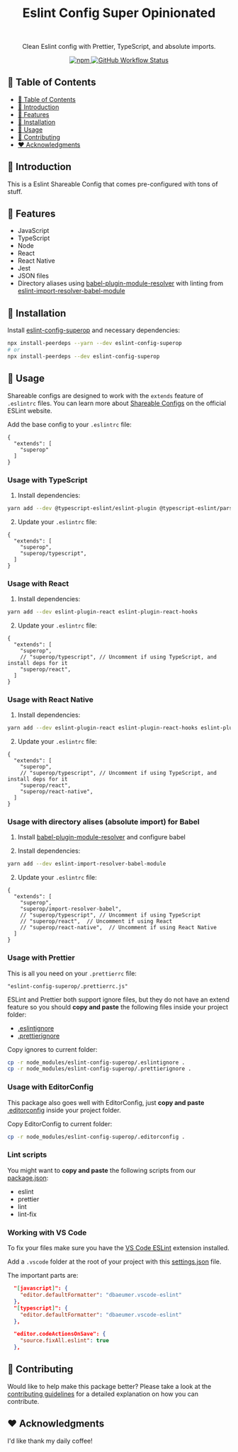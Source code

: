 <h1 align="center">Eslint Config Super Opinionated</h1><br>

<p align="center">
  Clean Eslint config with Prettier, TypeScript, and absolute imports.
</p>

<p align="center">
  <a href="https://www.npmjs.com/package/eslint-config-superop">
    <img alt="npm" src="https://img.shields.io/npm/v/eslint-config-superop?style=flat-square">
  </a>
  <a href="https://github.com/DiogoAbu/eslint-config-superop/actions">
    <img alt="GitHub Workflow Status" src="https://img.shields.io/github/workflow/status/DiogoAbu/eslint-config-superop/Generate%20Release%20and%20Publish%20to%20NPM?label=Generate%20Release%20and%20Publish%20to%20NPM&style=flat-square">
  </a>
</p>

<!-- [BEGIN] Don't edit this section, instead run Markdown AIO: Update Table of Contents -->
## 🚩 Table of Contents

- [🚩 Table of Contents](#-table-of-contents)
- [🚀 Introduction](#-introduction)
- [🎨 Features](#-features)
- [🔧 Installation](#-installation)
- [📖 Usage](#-usage)
- [💬 Contributing](#-contributing)
- [❤️ Acknowledgments](#️-acknowledgments)
<!-- [END] Don't edit this section, instead run Markdown AIO: Update Table of Contents -->

## 🚀 Introduction

This is a Eslint Shareable Config that comes pre-configured with tons of stuff.

## 🎨 Features

- JavaScript
- TypeScript
- Node
- React
- React Native
- Jest
- JSON files
- Directory aliases using [babel-plugin-module-resolver](https://github.com/tleunen/babel-plugin-module-resolver) with linting from [eslint-import-resolver-babel-module](https://github.com/tleunen/eslint-import-resolver-babel-module)

## 🔧 Installation

Install [eslint-config-superop](https://github.com/DiogoAbu/eslint-config-superop) and necessary dependencies:

```sh
npx install-peerdeps --yarn --dev eslint-config-superop
# or
npx install-peerdeps --dev eslint-config-superop
```

## 📖 Usage

Shareable configs are designed to work with the `extends` feature of `.eslintrc` files. You can learn more about [Shareable Configs](http://eslint.org/docs/developer-guide/shareable-configs) on the official ESLint website.

Add the base config to your `.eslintrc` file:
```jsonc
{
  "extends": [
    "superop"
  ]
}
```

### Usage with TypeScript

1. Install dependencies:

```sh
yarn add --dev @typescript-eslint/eslint-plugin @typescript-eslint/parser eslint-import-resolver-typescript
```

2. Update your `.eslintrc` file:

```jsonc
{
  "extends": [
    "superop",
    "superop/typescript",
  ]
}
```

### Usage with React

1. Install dependencies:

```sh
yarn add --dev eslint-plugin-react eslint-plugin-react-hooks
```

2. Update your `.eslintrc` file:

```jsonc
{
  "extends": [
    "superop",
    // "superop/typescript", // Uncomment if using TypeScript, and install deps for it
    "superop/react",
  ]
}
```

### Usage with React Native

1. Install dependencies:

```sh
yarn add --dev eslint-plugin-react eslint-plugin-react-hooks eslint-plugin-react-native
```

2. Update your `.eslintrc` file:

```jsonc
{
  "extends": [
    "superop",
    // "superop/typescript", // Uncomment if using TypeScript, and install deps for it
    "superop/react",
    "superop/react-native",
  ]
}
```

### Usage with directory alises (absolute import) for Babel

1. Install [babel-plugin-module-resolver](https://github.com/tleunen/babel-plugin-module-resolver) and configure babel

2. Install dependencies:

```sh
yarn add --dev eslint-import-resolver-babel-module
```

2. Update your `.eslintrc` file:

```jsonc
{
  "extends": [
    "superop",
    "superop/import-resolver-babel",
    // "superop/typescript", // Uncomment if using TypeScript
    // "superop/react",  // Uncomment if using React
    // "superop/react-native",  // Uncomment if using React Native
  ]
}
```

### Usage with Prettier

This is all you need on your `.prettierrc` file:

```
"eslint-config-superop/.prettierrc.js"
```

ESLint and Prettier both support ignore files, but they do not have an extend feature so you should **copy and paste** the following files inside your project folder:
- [.eslintignore](.eslintignore)
- [.prettierignore](.prettierignore)

Copy ignores to current folder:
```sh
cp -r node_modules/eslint-config-superop/.eslintignore .
cp -r node_modules/eslint-config-superop/.prettierignore .
```

### Usage with EditorConfig

This package also goes well with EditorConfig, just **copy and paste** [.editorconfig](.editorconfig) inside your project folder.

Copy EditorConfig to current folder:
```sh
cp -r node_modules/eslint-config-superop/.editorconfig .
```

### Lint scripts

You might want to **copy and paste** the following scripts from our [package.json](package.json):
- eslint
- prettier
- lint
- lint-fix

### Working with VS Code

To fix your files make sure you have the [VS Code ESLint](https://github.com/Microsoft/vscode-eslint) extension installed.

Add a `.vscode` folder at the root of your project with this [settings.json](.vscode/settings.json) file.

The important parts are:
```json
  "[javascript]": {
    "editor.defaultFormatter": "dbaeumer.vscode-eslint"
  },
  "[typescript]": {
    "editor.defaultFormatter": "dbaeumer.vscode-eslint"
  },
```
```json
  "editor.codeActionsOnSave": {
    "source.fixAll.eslint": true
  },
```

## 💬 Contributing

Would like to help make this package better? Please take a look at the [contributing guidelines](./CONTRIBUTING.md) for a detailed explanation on how you can contribute.

## ❤️ Acknowledgments

I'd like thank my daily coffee!
